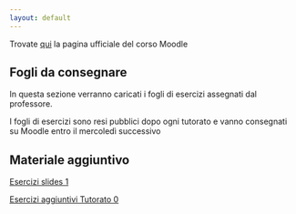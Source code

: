 ```yaml
---
layout: default
---
```


Trovate [qui](https://didatticaonline.unitn.it/dol/course/view.php?id=34710) la pagina ufficiale del corso Moodle
## Fogli da consegnare
 In questa sezione verranno caricati i fogli di esercizi assegnati dal professore. 
 
 I fogli di esercizi sono resi pubblici dopo ogni tutorato e vanno consegnati su Moodle entro il mercoledì successivo
<!---
 [Tutorato 1](tutorato-informatica-01.pdf)
 
 [Tutorato 2](tutorato-informatica-02.pdf)
 
 [Tutorato 3](tutorato-informatica-03.pdf)
-->
## Materiale aggiuntivo
 [Esercizi slides 1](Esercizi_slides.pdf)
 
 [Esercizi aggiuntivi Tutorato 0](Esercizi_aggiuntivi_0.pdf)
 
 <!---
 [Esercizi aggiuntivi Tutorato 1](Esercizi_aggiuntivi_1.pdf)
 
 [Esercizi aggiuntivi Tutorato 3](Esercizi_aggiuntivi_3.pdf)
 
 [Esercizi aggiuntivi Tutorato 4](Esercizi_aggiuntivi_4.pdf)

 [Esercizi aggiuntivi Tutorato 5 - 6](Esercizi_aggiuntivi_informatica_settimane_5__6.pdf)
 
 [Esercizi aggiuntivi Tutorato 6 (impegnativi)](Esercizi_aggiuntivi_6.pdf)
 -->
